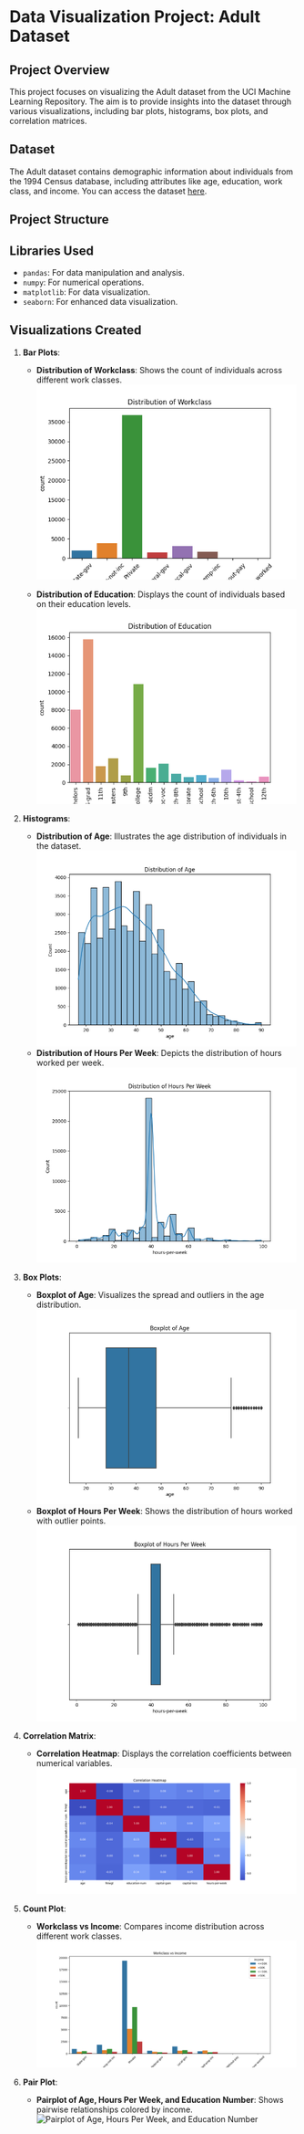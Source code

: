 # Data Visualization Project: Adult Dataset

## Project Overview

This project focuses on visualizing the Adult dataset from the UCI Machine Learning Repository. The aim is to provide insights into the dataset through various visualizations, including bar plots, histograms, box plots, and correlation matrices.

## Dataset

The Adult dataset contains demographic information about individuals from the 1994 Census database, including attributes like age, education, work class, and income. You can access the dataset [here](https://archive.ics.uci.edu/dataset/2/adult).

## Project Structure


## Libraries Used

- `pandas`: For data manipulation and analysis.
- `numpy`: For numerical operations.
- `matplotlib`: For data visualization.
- `seaborn`: For enhanced data visualization.

## Visualizations Created

1. **Bar Plots**:
    - **Distribution of Workclass**: Shows the count of individuals across different work classes.
    ![Distribution of Workclass](Graphs/workclass_distribution.png)

    - **Distribution of Education**: Displays the count of individuals based on their education levels.
    ![Distribution of Education](Graphs/education_distribution.png)


2. **Histograms**:
    - **Distribution of Age**: Illustrates the age distribution of individuals in the dataset.
    ![Distribution of Age](Graphs/age_distribution.png)
    - **Distribution of Hours Per Week**: Depicts the distribution of hours worked per week.
    ![Distribution of Hours Per Week](Graphs/hours_per_week_distribution.png)

3. **Box Plots**:
    - **Boxplot of Age**: Visualizes the spread and outliers in the age distribution.
    ![Boxplot of Age](Graphs/age_boxplot.png)
    - **Boxplot of Hours Per Week**: Shows the distribution of hours worked with outlier points.
        ![Boxplot of Hours Per Week](Graphs/hours_per_week_boxplot.png)


4. **Correlation Matrix**:
    - **Correlation Heatmap**: Displays the correlation coefficients between numerical variables.
    ![Correlation Heatmap](Graphs/Correlation_Heatmap.png)

5. **Count Plot**:
    - **Workclass vs Income**: Compares income distribution across different work classes.
    ![Workclass vs Income](Graphs/workclass_vs_income.png)

6. **Pair Plot**:
    - **Pairplot of Age, Hours Per Week, and Education Number**: Shows pairwise relationships colored by income.
    ![Pairplot of Age, Hours Per Week, and Education Number](Graphs/pairplot.pngpng)


